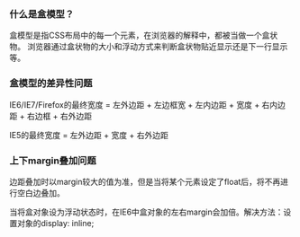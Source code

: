 ### 什么是盒模型？

盒模型是指CSS布局中的每一个元素，在浏览器的解释中，都被当做一个盒状物。
浏览器通过盒状物的大小和浮动方式来判断盒状物贴近显示还是下一行显示等。

### 盒模型的差异性问题

IE6/IE7/Firefox的最终宽度 = 左外边距 + 左边框宽 + 左内边距 + 宽度 + 右内边距 + 右边框 + 右外边距

IE5的最终宽度 = 左外边距 + 宽度 + 右外边距

### 上下margin叠加问题

边距叠加时以margin较大的值为准，但是当将某个元素设定了float后，将不再进行空白边叠加。

当将盒对象设为浮动状态时，在IE6中盒对象的左右margin会加倍。解决方法：设置对象的display: inline;
